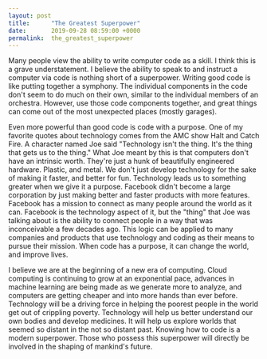 ```yaml
---
layout: post
title:      "The Greatest Superpower"
date:       2019-09-28 08:59:00 +0000
permalink:  the_greatest_superpower
---
```



Many people view the ability to write computer code as a skill. I think this is a grave understatement. I believe the ability to speak to and instruct a computer via code is nothing short of a superpower. Writing good code is like putting together a symphony. The individual components in the code don't seem to do much on their own, similar to the individual members of an orchestra. However, use those code components together, and great things can come out of the most unexpected places (mostly garages).

Even more powerful than good code is code with a purpose. One of my favorite quotes about technology comes from the AMC show Halt and Catch Fire. A character named Joe said "Technology isn't the thing. It's the thing that gets us to the thing." What Joe meant by this is that computers don't have an intrinsic worth. They're just a hunk of beautifully engineered hardware. Plastic, and metal. We don't just develop technology for the sake of making it faster, and better for fun. Technology leads us to something greater when we give it a purpose. Facebook didn't become a large corporation by just making better and faster products with more features. Facebook has a mission to connect as many people around the world as it can. Facebook is the technology aspect of it, but the "thing" that Joe was talking about is the ability to connect people in a way that was inconceivable a few decades ago. This logic can be applied to many companies and products that use technology and coding as their means to pursue their mission. When code has a purpose, it can change the world, and improve lives.

I believe we are at the beginning of a new era of computing. Cloud computing is continuing to grow at an exponential pace, advances in machine learning are being made as we generate more to analyze, and computers are getting cheaper and into more hands than ever before. Technology will be a driving force in helping the poorest people in the world get out of crippling poverty. Technology will help us better understand our own bodies and develop medicines. It will help us explore worlds that seemed so distant in the not so distant past. Knowing how to code is a modern superpower. Those who possess this superpower will directly be involved in the shaping of mankind's future.
